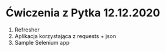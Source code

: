 # Ćwiczenia z Pytka 12.12.2020

1. Refresher
2. Aplikacja korzystająca z requests + json
3. Sample Selenium app
